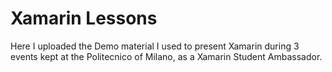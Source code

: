 # Xamarin Lessons
Here I uploaded the Demo material I used to present Xamarin during 3 events kept at the Politecnico of Milano, as a Xamarin Student Ambassador.
